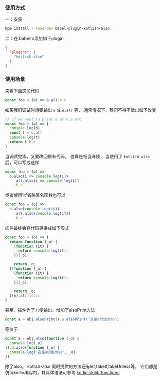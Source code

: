 ### 使用方式
一：安装
```bash
npm install --save-dev babel-plugin-kotlish-also
```
二：在.babelrc添加如下plugin
```json
{
  "plugins": [
    "kotlish-also"
  ]
}
```

### 使用场景
来看下面这段代码
```javascript
const foo = (o) => o.a().b.c
```
如果我们调试时想要输出 `o` 或 `o.a()` 等，
通常情况下，我们不得不做出如下改变
```javascript
// if we want to print o or o.a etc
const foo = (o) => {
  console.log(o)
  const t = o.a()
  console.log(t)
  return t.b.c
}
```
当调试完毕，又要改回原有代码，
也算是相当麻烦，
当使用了 `kotlish-also` 后，可以写成这样
```javascript
const foo = (o) => 
  o.also(i => console.log(i))
    .a().also(i => console.log(i))
    .b.c
```
或者使用'it'省略匿名函数也可以
```javascript
const foo = (o) =>
  o.also(console.log(it))
    .a().also(console.log(it))
    .b.c
```
插件最终会将代码转换成如下形式
```javascript
const foo = (o) => {
  return function (_o) {
    (function (it) {
      return console.log(it);
    })(_o);

    return _o;
  }(function (_o) {
    (function (it) {
      return console.log(it);
    })(_o);

    return _o;
  }(o).a()).b.c;
}
```
甚至，插件为了方便输出，增加了alsoPrint方法
```javascript
const a = obj.alsoPrint().a.alsoPrint('变量a的值为%o')
```
等价于
```javascript
const a = obj.also(function (_o) {
  console.log(_o)
}).a.also(function (_o) {
  console.log('变量a的值为%o', _o)
})
```

除了also，
kotlish-also 同时提供的方法还有let,takeIf,takeUnless等，
它们都是仿照kotlin编写的，其具体语法可参考 [kotlin stdlib functions](http://kotlinlang.org/api/latest/jvm/stdlib/kotlin/index.html#functions)
